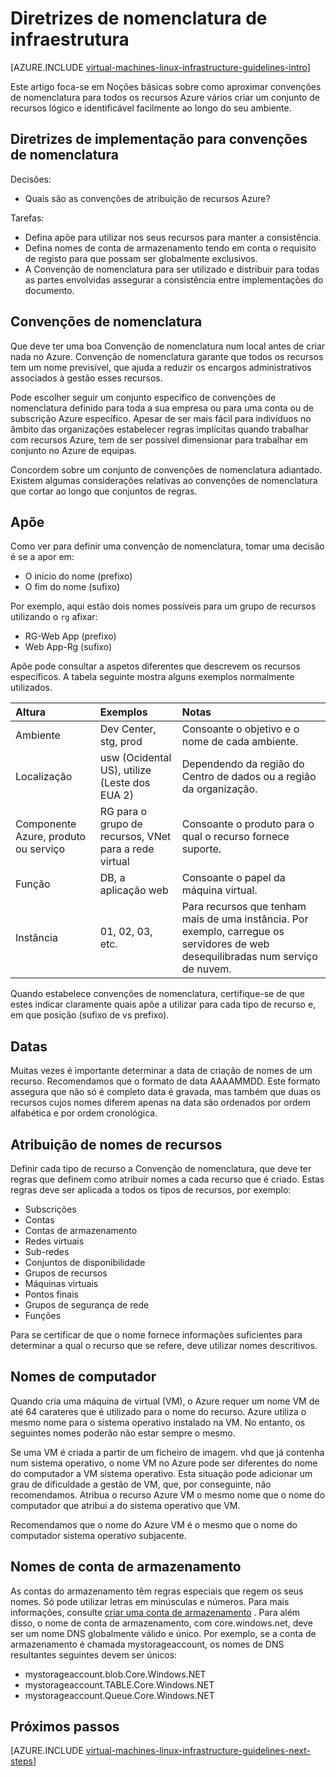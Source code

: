 <properties
    pageTitle="Infraestrutura de nomenclatura diretrizes | Microsoft Azure"
    description="Saiba mais sobre as diretrizes de estrutura e implementação chaves para serviços de infraestrutura Azure de atribuição de nomes."
    documentationCenter=""
    services="virtual-machines-linux"
    authors="iainfoulds"
    manager="timlt"
    editor=""
    tags="azure-resource-manager"/>

<tags
    ms.service="virtual-machines-linux"
    ms.workload="infrastructure-services"
    ms.tgt_pltfrm="vm-linux"
    ms.devlang="na"
    ms.topic="article"
    ms.date="09/08/2016"
    ms.author="iainfou"/>

# <a name="infrastructure-naming-guidelines"></a>Diretrizes de nomenclatura de infraestrutura

[AZURE.INCLUDE [virtual-machines-linux-infrastructure-guidelines-intro](../../includes/virtual-machines-linux-infrastructure-guidelines-intro.md)] 

Este artigo foca-se em Noções básicas sobre como aproximar convenções de nomenclatura para todos os recursos Azure vários criar um conjunto de recursos lógico e identificável facilmente ao longo do seu ambiente.

## <a name="implementation-guidelines-for-naming-conventions"></a>Diretrizes de implementação para convenções de nomenclatura

Decisões:

- Quais são as convenções de atribuição de recursos Azure?

Tarefas:

- Defina apõe para utilizar nos seus recursos para manter a consistência.
- Defina nomes de conta de armazenamento tendo em conta o requisito de registo para que possam ser globalmente exclusivos.
- A Convenção de nomenclatura para ser utilizado e distribuir para todas as partes envolvidas assegurar a consistência entre implementações do documento.

## <a name="naming-conventions"></a>Convenções de nomenclatura

Que deve ter uma boa Convenção de nomenclatura num local antes de criar nada no Azure. Convenção de nomenclatura garante que todos os recursos tem um nome previsível, que ajuda a reduzir os encargos administrativos associados à gestão esses recursos.

Pode escolher seguir um conjunto específico de convenções de nomenclatura definido para toda a sua empresa ou para uma conta ou de subscrição Azure específico. Apesar de ser mais fácil para indivíduos no âmbito das organizações estabelecer regras implícitas quando trabalhar com recursos Azure, tem de ser possível dimensionar para trabalhar em conjunto no Azure de equipas.

Concordem sobre um conjunto de convenções de nomenclatura adiantado. Existem algumas considerações relativas ao convenções de nomenclatura que cortar ao longo que conjuntos de regras.

## <a name="affixes"></a>Apõe

Como ver para definir uma convenção de nomenclatura, tomar uma decisão é se a apor em:

- O início do nome (prefixo)
- O fim do nome (sufixo)

Por exemplo, aqui estão dois nomes possíveis para um grupo de recursos utilizando o `rg` afixar:

- RG-Web App (prefixo)
- Web App-Rg (sufixo)

Apõe pode consultar a aspetos diferentes que descrevem os recursos específicos. A tabela seguinte mostra alguns exemplos normalmente utilizados.

| Altura                               | Exemplos                                                               | Notas                                                                                                      |
|:-------------------------------------|:-----------------------------------------------------------------------|:-----------------------------------------------------------------------------------------------------------|
| Ambiente                          | Dev Center, stg, prod                                                         | Consoante o objetivo e o nome de cada ambiente.                                                     |
| Localização                             | usw (Ocidental US), utilize (Leste dos EUA 2)                                         | Dependendo da região do Centro de dados ou a região da organização.                               |
| Componente Azure, produto ou serviço | RG para o grupo de recursos, VNet para a rede virtual                        | Consoante o produto para o qual o recurso fornece suporte.                                          |
| Função                                 | DB, a aplicação web                                                           | Consoante o papel da máquina virtual.                                                              |
| Instância                             | 01, 02, 03, etc.                                                       | Para recursos que tenham mais de uma instância. Por exemplo, carregue os servidores de web desequilibradas num serviço de nuvem. |


Quando estabelece convenções de nomenclatura, certifique-se de que estes indicar claramente quais apõe a utilizar para cada tipo de recurso e, em que posição (sufixo de vs prefixo).

## <a name="dates"></a>Datas

Muitas vezes é importante determinar a data de criação de nomes de um recurso. Recomendamos que o formato de data AAAAMMDD. Este formato assegura que não só é completo data é gravada, mas também que duas os recursos cujos nomes diferem apenas na data são ordenados por ordem alfabética e por ordem cronológica.

## <a name="naming-resources"></a>Atribuição de nomes de recursos

Definir cada tipo de recurso a Convenção de nomenclatura, que deve ter regras que definem como atribuir nomes a cada recurso que é criado. Estas regras deve ser aplicada a todos os tipos de recursos, por exemplo:

- Subscrições
- Contas
- Contas de armazenamento
- Redes virtuais
- Sub-redes
- Conjuntos de disponibilidade
- Grupos de recursos
- Máquinas virtuais
- Pontos finais
- Grupos de segurança de rede
- Funções

Para se certificar de que o nome fornece informações suficientes para determinar a qual o recurso que se refere, deve utilizar nomes descritivos.

## <a name="computer-names"></a>Nomes de computador

Quando cria uma máquina de virtual (VM), o Azure requer um nome VM de até 64 carateres que é utilizado para o nome do recurso. Azure utiliza o mesmo nome para o sistema operativo instalado na VM. No entanto, os seguintes nomes poderão não estar sempre o mesmo.

Se uma VM é criada a partir de um ficheiro de imagem. vhd que já contenha num sistema operativo, o nome VM no Azure pode ser diferentes do nome do computador a VM sistema operativo. Esta situação pode adicionar um grau de dificuldade a gestão de VM, que, por conseguinte, não recomendamos. Atribua o recurso Azure VM o mesmo nome que o nome do computador que atribui a do sistema operativo que VM.

Recomendamos que o nome do Azure VM é o mesmo que o nome do computador sistema operativo subjacente.

## <a name="storage-account-names"></a>Nomes de conta de armazenamento

As contas do armazenamento têm regras especiais que regem os seus nomes. Só pode utilizar letras em minúsculas e números. Para mais informações, consulte [criar uma conta de armazenamento](../storage/storage-create-storage-account.md#create-a-storage-account) . Para além disso, o nome de conta de armazenamento, com core.windows.net, deve ser um nome DNS globalmente válido e único. Por exemplo, se a conta de armazenamento é chamada mystorageaccount, os nomes de DNS resultantes seguintes devem ser únicos:

- mystorageaccount.blob.Core.Windows.NET
- mystorageaccount.TABLE.Core.Windows.NET
- mystorageaccount.Queue.Core.Windows.NET


## <a name="next-steps"></a>Próximos passos
[AZURE.INCLUDE [virtual-machines-linux-infrastructure-guidelines-next-steps](../../includes/virtual-machines-linux-infrastructure-guidelines-next-steps.md)] 